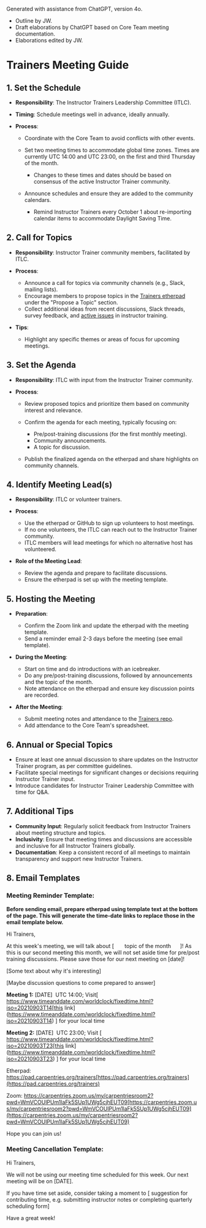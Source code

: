 Generated with assistance from ChatGPT, version 4o.

* Outline by JW.
* Draft elaborations by ChatGPT based on Core Team meeting documentation.
* Elaborations edited by JW.

# Trainers Meeting Guide

## 1\. **Set the Schedule**

* **Responsibility**: The Instructor Trainers Leadership Committee (ITLC).
* **Timing**: Schedule meetings well in advance, ideally annually.
* **Process**:

  * Coordinate with the Core Team to avoid conflicts with other events.
  * Set two meeting times to accommodate global time zones. Times are currently UTC 14:00 and UTC 23:00, on the first and third Thursday of the month.

    * Changes to these times and dates should be based on consensus of the active Instructor Trainer community.

  * Announce schedules and ensure they are added to the community calendars.

    * Remind Instructor Trainers every October 1 about re-importing calendar items to accommodate Daylight Saving Time.

## 2\. **Call for Topics**

* **Responsibility**: Instructor Trainer community members, facilitated by ITLC.
* **Process**:

  * Announce a call for topics via community channels (e.g., Slack, mailing lists).
  * Encourage members to propose topics in the [Trainers etherpad](https://pad.carpentries.org/trainers) under the "Propose a Topic" section.
  * Collect additional ideas from recent discussions, Slack threads, survey feedback, and [active issues](https://github.com/carpentries/instructor-training/issues) in instructor training.

* **Tips**:

  * Highlight any specific themes or areas of focus for upcoming meetings.

## 3\. **Set the Agenda**

* **Responsibility**: ITLC with input from the Instructor Trainer community.
* **Process**:

  * Review proposed topics and prioritize them based on community interest and relevance.
  * Confirm the agenda for each meeting, typically focusing on:

    * Pre/post-training discussions (for the first monthly meeting).
    * Community announcements.
    * A topic for discussion.

  * Publish the finalized agenda on the etherpad and share highlights on community channels.

## 4\. **Identify Meeting Lead(s)**

* **Responsibility**: ITLC or volunteer trainers.
* **Process**:

  * Use the etherpad or GitHub to sign up volunteers to host meetings.
  * If no one volunteers, the ITLC can reach out to the Instructor Trainer community.
  * ITLC members will lead meetings for which no alternative host has volunteered.

* **Role of the Meeting Lead**:

  * Review the agenda and prepare to facilitate discussions.
  * Ensure the etherpad is set up with the meeting template.

## 5\. **Hosting the Meeting**

* **Preparation**:

  * Confirm the Zoom link and update the etherpad with the meeting template.
  * Send a reminder email 2-3 days before the meeting (see email template).

* **During the Meeting**:

  * Start on time and do introductions with an icebreaker.
  * Do any pre/post-training discussions, followed by announcements and the topic of the month.
  * Note attendance on the etherpad and ensure key discussion points are recorded.

* **After the Meeting**:

  * Submit meeting notes and attendance to the [Trainers repo](https://github.com/carpentries/trainers/tree/main/minutes).
  * Add attendance to the Core Team's spreadsheet.

## 6\. **Annual or Special Topics**

* Ensure at least one annual discussion to share updates on the Instructor Trainer program, as per committee guidelines.
* Facilitate special meetings for significant changes or decisions requiring Instructor Trainer input.
* Introduce candidates for Instructor Trainer Leadership Committee with time for Q\&A.

## 7\. **Additional Tips**

* **Community Input**: Regularly solicit feedback from Instructor Trainers about meeting structure and topics.
* **Inclusivity**: Ensure that meeting times and discussions are accessible and inclusive for all Instructor Trainers globally.
* **Documentation**: Keep a consistent record of all meetings to maintain transparency and support new Instructor Trainers.

## 8\. **Email Templates**

### Meeting Reminder Template:

**Before sending email, prepare etherpad using template text at the bottom of the page. This will generate the time-date links to replace those in the email template below.**

Hi Trainers,

At this week's meeting, we will talk about \[       topic of the month      ]! As this is our second meeting this month, we will not set aside time for pre/post training discussions. Please save those for our next meeting on \[date]!

\[Some text about why it's interesting]

\[Maybe discussion questions to come prepared to answer]

**Meeting 1:** \[DATE]  UTC 14:00; Visit\[ https://www.timeanddate.com/worldclock/fixedtime.html?iso=20210903T14[this link](https://www.timeanddate.com/worldclock/fixedtime.html?iso=20210903T14) ] for your local time

**Meeting 2:** \[DATE]  UTC 23:00; Visit \[ https://www.timeanddate.com/worldclock/fixedtime.html?iso=20210903T23[this link](https://www.timeanddate.com/worldclock/fixedtime.html?iso=20210903T23) ] for your local time

Etherpad: https://pad.carpentries.org/trainers[https://pad.carpentries.org/trainers](https://pad.carpentries.org/trainers)

Zoom: https://carpentries.zoom.us/my/carpentriesroom2?pwd=WmVCOUlPUm1laFk5SUp1UWg5cjhEUT09[https://carpentries.zoom.us/my/carpentriesroom2?pwd=WmVCOUlPUm1laFk5SUp1UWg5cjhEUT09](https://carpentries.zoom.us/my/carpentriesroom2?pwd=WmVCOUlPUm1laFk5SUp1UWg5cjhEUT09)

Hope you can join us!

### Meeting Cancellation Template:

Hi Trainers,

We will not be using our meeting time scheduled for this week. Our next meeting will be on \[DATE].

If you have time set aside, consider taking a moment to \[ suggestion for contributing time, e.g. submitting instructor notes or completing quarterly scheduling form]

Have a great week!

